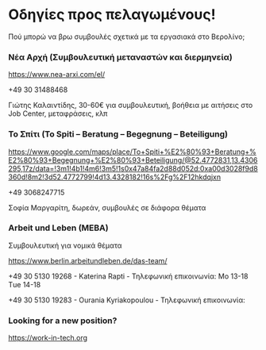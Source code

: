 # Οδηγίες προς πελαγωμένους!
 
Πού μπορώ να βρω συμβουλές σχετικά με τα εργασιακά στο Βερολίνο;

### Νέα Αρχή (Συμβουλευτική μεταναστών και διερμηνεία)

https://www.nea-arxi.com/el/

+49 30 31488468

Γιώτης Καλαιντίδης, 30-60€ για συμβουλευτική, βοήθεια με αιτήσεις στο Job Center, μεταφράσεις, κλπ

### Το Σπίτι (To Spiti – Beratung – Begegnung – Beteiligung)

https://www.google.com/maps/place/To+Spiti+%E2%80%93+Beratung+%E2%80%93+Begegnung+%E2%80%93+Beteiligung/@52.4772831,13.4306295,17z/data=!3m1!4b1!4m6!3m5!1s0x47a84fa2d88d052d:0xa00d3028f9d8360d!8m2!3d52.4772799!4d13.4328182!16s%2Fg%2F12hkdqjxn

+49 3068247715

Σοφία Μαργαρίτη, δωρεάν, συμβουλές σε διάφορα θέματα

### Arbeit und Leben (MEBA)

Συμβουλευτική για νομικά θέματα 

https://www.berlin.arbeitundleben.de/das-team/ 

+49 30 5130 19268 - Katerina Rapti - Τηλεφωνική επικοινωνία: Mo 13-18 Τue 14-18

+49 30 5130 19283 - Ourania Kyriakopoulou - Τηλεφωνική επικοινωνία: 


### Looking for a new position?

https://work-in-tech.org
